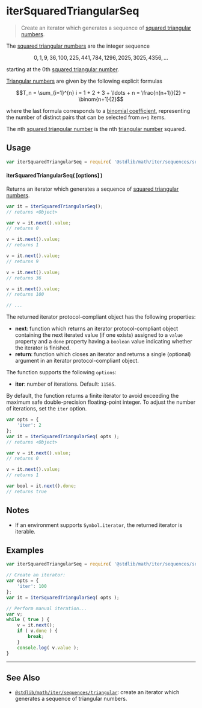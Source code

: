 <!--

@license Apache-2.0

Copyright (c) 2020 The Stdlib Authors.

Licensed under the Apache License, Version 2.0 (the "License");
you may not use this file except in compliance with the License.
You may obtain a copy of the License at

   http://www.apache.org/licenses/LICENSE-2.0

Unless required by applicable law or agreed to in writing, software
distributed under the License is distributed on an "AS IS" BASIS,
WITHOUT WARRANTIES OR CONDITIONS OF ANY KIND, either express or implied.
See the License for the specific language governing permissions and
limitations under the License.

-->

# iterSquaredTriangularSeq

> Create an iterator which generates a sequence of [squared triangular numbers][oeis-a000537].

<!-- Section to include introductory text. Make sure to keep an empty line after the intro `section` element and another before the `/section` close. -->

<section class="intro">

The [squared triangular numbers][squared-triangular-number] are the integer sequence

<!-- <equation class="equation" label="eq:squared_triangular_numbers_sequence" align="center" raw="0, 1, 9, 36, 100, 225, 441, 784, 1296, 2025, 3025, 4356, \ldots" alt="Triangular number sequence"> -->

```math
0, 1, 9, 36, 100, 225, 441, 784, 1296, 2025, 3025, 4356, \ldots
```

<!-- <div class="equation" align="center" data-raw-text="0, 1, 9, 36, 100, 225, 441, 784, 1296, 2025, 3025, 4356, \ldots" data-equation="eq:squared_triangular_numbers_sequence">
    <img src="https://cdn.jsdelivr.net/gh/stdlib-js/stdlib@ffa1a1acab2d2c9973d3ad22a5dfc25afd86767a/lib/node_modules/@stdlib/math/iter/sequences/squared-triangular/docs/img/equation_squared_triangular_numbers_sequence.svg" alt="Triangular number sequence">
    <br>
</div> -->

<!-- </equation> -->

starting at the 0th [squared triangular number][squared-triangular-number].

[Triangular numbers][@stdlib/math/iter/sequences/triangular] are given by the following explicit formulas

<!-- <equation class="equation" label="eq:triangular_numbers" align="center" raw="T_n = \sum_{i=1}^{n} i = 1 + 2 + 3 + \ldots + n = \frac{n(n+1)}{2} = \binom{n+1}{2}" alt="Triangular number formulas"> -->

```math
T_n = \sum_{i=1}^{n} i = 1 + 2 + 3 + \ldots + n = \frac{n(n+1)}{2} = \binom{n+1}{2}
```

<!-- <div class="equation" align="center" data-raw-text="T_n = \sum_{i=1}^{n} i = 1 + 2 + 3 + \ldots + n = \frac{n(n+1)}{2} = \binom{n+1}{2}" data-equation="eq:triangular_numbers">
    <img src="https://cdn.jsdelivr.net/gh/stdlib-js/stdlib@ffa1a1acab2d2c9973d3ad22a5dfc25afd86767a/lib/node_modules/@stdlib/math/iter/sequences/squared-triangular/docs/img/equation_triangular_numbers.svg" alt="Triangular number formulas">
    <br>
</div> -->

<!-- </equation> -->

where the last formula corresponds to a [binomial coefficient][@stdlib/math/base/special/binomcoef], representing the number of distinct pairs that can be selected from `n+1` items.

The nth [squared triangular number][squared-triangular-number] is the nth [triangular number][@stdlib/math/iter/sequences/triangular] squared.

</section>

<!-- /.intro -->

<!-- Package usage documentation. -->

<section class="usage">

## Usage

```javascript
var iterSquaredTriangularSeq = require( '@stdlib/math/iter/sequences/squared-triangular' );
```

#### iterSquaredTriangularSeq( \[options] )

Returns an iterator which generates a sequence of [squared triangular numbers][squared-triangular-number].

```javascript
var it = iterSquaredTriangularSeq();
// returns <Object>

var v = it.next().value;
// returns 0

v = it.next().value;
// returns 1

v = it.next().value;
// returns 9

v = it.next().value;
// returns 36

v = it.next().value;
// returns 100

// ...
```

The returned iterator protocol-compliant object has the following properties:

-   **next**: function which returns an iterator protocol-compliant object containing the next iterated value (if one exists) assigned to a `value` property and a `done` property having a `boolean` value indicating whether the iterator is finished.
-   **return**: function which closes an iterator and returns a single (optional) argument in an iterator protocol-compliant object.

The function supports the following `options`:

-   **iter**: number of iterations. Default: `11585`.

By default, the function returns a finite iterator to avoid exceeding the maximum safe double-precision floating-point integer. To adjust the number of iterations, set the `iter` option.

```javascript
var opts = {
    'iter': 2
};
var it = iterSquaredTriangularSeq( opts );
// returns <Object>

var v = it.next().value;
// returns 0

v = it.next().value;
// returns 1

var bool = it.next().done;
// returns true
```

</section>

<!-- /.usage -->

<!-- Package usage notes. Make sure to keep an empty line after the `section` element and another before the `/section` close. -->

<section class="notes">

## Notes

-   If an environment supports `Symbol.iterator`, the returned iterator is iterable.

</section>

<!-- /.notes -->

<!-- Package usage examples. -->

<section class="examples">

## Examples

<!-- eslint no-undef: "error" -->

```javascript
var iterSquaredTriangularSeq = require( '@stdlib/math/iter/sequences/squared-triangular' );

// Create an iterator:
var opts = {
    'iter': 100
};
var it = iterSquaredTriangularSeq( opts );

// Perform manual iteration...
var v;
while ( true ) {
    v = it.next();
    if ( v.done ) {
        break;
    }
    console.log( v.value );
}
```

</section>

<!-- /.examples -->

<!-- Section to include cited references. If references are included, add a horizontal rule *before* the section. Make sure to keep an empty line after the `section` element and another before the `/section` close. -->

<section class="references">

</section>

<!-- /.references -->

<!-- Section for related `stdlib` packages. Do not manually edit this section, as it is automatically populated. -->

<section class="related">

* * *

## See Also

-   <span class="package-name">[`@stdlib/math/iter/sequences/triangular`][@stdlib/math/iter/sequences/triangular]</span><span class="delimiter">: </span><span class="description">create an iterator which generates a sequence of triangular numbers.</span>

</section>

<!-- /.related -->

<!-- Section for all links. Make sure to keep an empty line after the `section` element and another before the `/section` close. -->

<section class="links">

[oeis-a000537]: https://oeis.org/A000537

[squared-triangular-number]: https://en.wikipedia.org/wiki/Squared_triangular_number

[@stdlib/math/base/special/binomcoef]: https://github.com/stdlib-js/math/tree/main/base/special/binomcoef

<!-- <related-links> -->

[@stdlib/math/iter/sequences/triangular]: https://github.com/stdlib-js/math/tree/main/iter/sequences/triangular

<!-- </related-links> -->

</section>

<!-- /.links -->
